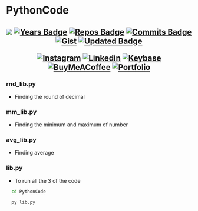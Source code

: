# PythonCode
<h2 align="center">

[![](https://komarev.com/ghpvc/?username=jeffersonfed&label=Profile%20Visits&color=blue&style=flat)](#top)
[![Years Badge](https://badges.pufler.dev/years/jeffersonfed?&label=Years&color=blue&icon=5&pretty=false&style=flat)](#top)
[![Repos Badge](https://badges.pufler.dev/repos/jeffersonfed?&label=Repo&color=blue&icon=5&pretty=false&style=flat)](#top)
[![Commits Badge](https://badges.pufler.dev/commits/all/jeffersonfed?&label=Overall%20Commits&color=blue&icon=5&pretty=false&style=flat)](#top)
[![Gist](https://badges.pufler.dev/gists/jeffersonfed?&label=Gist&color=blue&icon=5&pretty=false&style=flat)](https://gist.github.com/jeffersonfed)
[![Updated Badge](https://badges.pufler.dev/updated/jeffersonfed/PythonCode?&label=Last%20Updated&color=blue&icon=5&pretty=false&style=flat)](#top)


<!-- ## 🌐 Socials: -->
[![Instagram](https://img.shields.io/badge/Instagram-%23E4405F.svg?style=flat&logo=Instagram&logoColor=white)](https://www.instagram.com/ritchmi.shl) 
[![Linkedin](https://img.shields.io/badge/LinkedIn-0077B5?style=flat&logo=linkedin&logoColor=white)](https://linkedin.com/in/jeffersonfed)
[![Keybase](https://img.shields.io/badge/Keybase-black?style=flat&logo=keybase&logoColor=orange)](https://keybase.io/jeffersonfed/)
[![BuyMeACoffee](https://img.shields.io/badge/Support%20Me-ffdd00?style=flat&logo=buy-me-a-coffee&logoColor=black)](https://buymeacoffee.com/jeffersonfed)
[![Portfolio](https://img.shields.io/badge/My%20Portfolio-dfe6e9?&logoColor=white)](https://jeffersonrj.vercel.app)

</h2>

### rnd_lib.py
- Finding the round of decimal

### mm_lib.py
- Finding the minimum and maximum of number

### avg_lib.py
- Finding average

### lib.py
- To run all the 3 of the code
```bash
  cd PythonCode
```
```bash
  py lib.py
```
